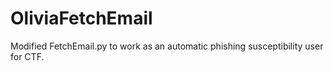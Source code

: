 # OliviaFetchEmail
Modified FetchEmail.py to work as an automatic phishing susceptibility user for CTF.
